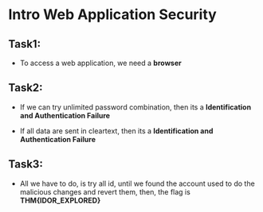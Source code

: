 # Intro Web Application Security

## Task1:

- To access a web application, we need a **browser**

## Task2:

- If we can try unlimited password combination, then its a **Identification and Authentication Failure**

- If all data are sent in cleartext, then its a **Identification and Authentication Failure**

## Task3:

- All we have to do, is try all id, until we found the account used to do the malicious changes and revert them, then, the flag is **THM{IDOR_EXPLORED}**
